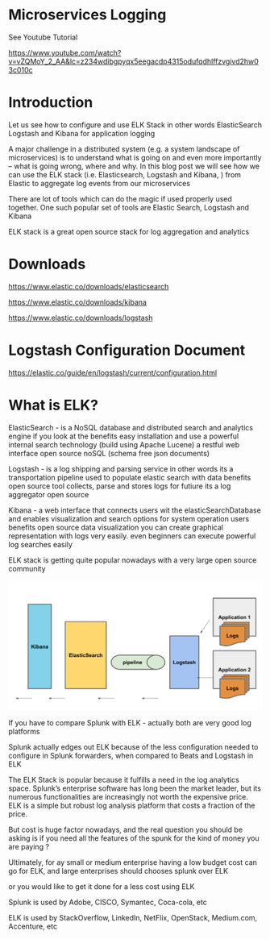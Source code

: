 # Microservices Logging

See Youtube Tutorial

https://www.youtube.com/watch?v=vZQMoY_2_AA&lc=z234wdibgpyqx5eegacdp4315odufqdhlffzvgivd2hw03c010c

# Introduction

Let us see how to configure and use ELK Stack in other words ElasticSearch Logstash and Kibana for application logging

A major challenge in a distributed system (e.g. a system landscape of microservices) is to understand what is going on and even more importantly – what is going wrong, where and why. In this blog post we will see how we can use the ELK stack (i.e. Elasticsearch, Logstash and Kibana, ) from Elastic to aggregate log events from our microservices

There are lot of tools which can do the magic if used properly used together. One such popular set of tools are Elastic Search, Logstash and Kibana

ELK stack is a great open source stack for log aggregation and analytics

# Downloads

https://www.elastic.co/downloads/elasticsearch

https://www.elastic.co/downloads/kibana

https://www.elastic.co/downloads/logstash

# Logstash Configuration Document

https://elastic.co/guide/en/logstash/current/configuration.html

# What is ELK?
ElasticSearch - is a NoSQL database and distributed search and analytics engine
if you look at the benefits
easy installation and use
a powerful internal search technology (build using Apache Lucene)
a restful web interface
open source
noSQL (schema free json documents)

Logstash - is a log shipping and parsing service in other words its a transportation pipeline used to populate elastic search with data
benefits
open source tool
collects, parse and stores logs for futiure
its a log aggregator
open source

Kibana - a web interface that connects users wit the elasticSearchDatabase and enables visualization and search options for system operation users
benefits
open source data visualization
you can create graphical representation with logs very easily. even beginners can execute powerful log searches easily

ELK stack is getting quite popular nowadays with a very large open source community

![title](https://github.com/SimpleProgramming/microservice-logging/blob/master/Screen%20Shot%202019-03-26%20at%206.04.36%20PM.png)

If you have to compare Splunk with ELK - actually both are very good log platforms

Splunk actually edges out ELK because of the less configuration needed to configure in Splunk forwarders, when compared to Beats and Logstash in ELK

The ELK Stack is popular because it fulfills a need in the log analytics space. Splunk’s enterprise software has long been the market leader, but its numerous functionalities are increasingly not worth the expensive price. 
ELK is a simple but robust log analysis platform that costs a fraction of the price.

But cost is huge factor nowadays, and the real question you should be asking is if you need all the features of the spunk for the kind of money you are paying ?

Ultimately, for ay small or medium enterprise having a low budget cost can go for ELK, and large enterprises should chooses splunk over ELK

or you would like to get it done for a less cost using ELK

Splunk is used by Adobe, CISCO, Symantec, Coca-cola, etc

ELK is used by StackOverflow, LinkedIn, NetFlix, OpenStack, Medium.com, Accenture, etc


